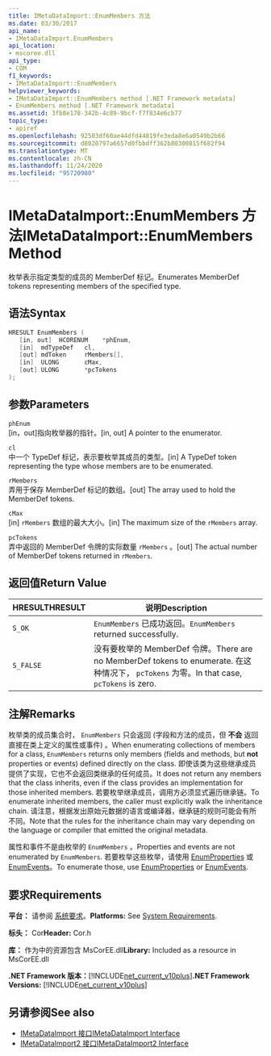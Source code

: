 ```yaml
---
title: IMetaDataImport::EnumMembers 方法
ms.date: 03/30/2017
api_name:
- IMetaDataImport.EnumMembers
api_location:
- mscoree.dll
api_type:
- COM
f1_keywords:
- IMetaDataImport::EnumMembers
helpviewer_keywords:
- IMetaDataImport::EnumMembers method [.NET Framework metadata]
- EnumMembers method [.NET Framework metadata]
ms.assetid: 3fb8e178-342b-4c89-9bcf-f7f834e6cb77
topic_type:
- apiref
ms.openlocfilehash: 92503df60ae44dfd44819fe3eda8e6a0549b2b66
ms.sourcegitcommit: d8020797a6657d0fbbdff362b80300815f682f94
ms.translationtype: MT
ms.contentlocale: zh-CN
ms.lasthandoff: 11/24/2020
ms.locfileid: "95720980"
---
```

# <a name="imetadataimportenummembers-method"></a><span data-ttu-id="ae67a-102">IMetaDataImport::EnumMembers 方法</span><span class="sxs-lookup"><span data-stu-id="ae67a-102">IMetaDataImport::EnumMembers Method</span></span>

<span data-ttu-id="ae67a-103">枚举表示指定类型的成员的 MemberDef 标记。</span><span class="sxs-lookup"><span data-stu-id="ae67a-103">Enumerates MemberDef tokens representing members of the specified type.</span></span>  
  
## <a name="syntax"></a><span data-ttu-id="ae67a-104">语法</span><span class="sxs-lookup"><span data-stu-id="ae67a-104">Syntax</span></span>  
  
```cpp  
HRESULT EnumMembers (
   [in, out]  HCORENUM    *phEnum,
   [in]  mdTypeDef   cl,
   [out] mdToken     rMembers[],
   [in]  ULONG       cMax,
   [out] ULONG       *pcTokens  
);  
```  
  
## <a name="parameters"></a><span data-ttu-id="ae67a-105">参数</span><span class="sxs-lookup"><span data-stu-id="ae67a-105">Parameters</span></span>  

 `phEnum`  
 <span data-ttu-id="ae67a-106">[in，out]指向枚举器的指针。</span><span class="sxs-lookup"><span data-stu-id="ae67a-106">[in, out] A pointer to the enumerator.</span></span>  
  
 `cl`  
 <span data-ttu-id="ae67a-107">中一个 TypeDef 标记，表示要枚举其成员的类型。</span><span class="sxs-lookup"><span data-stu-id="ae67a-107">[in] A TypeDef token representing the type whose members are to be enumerated.</span></span>  
  
 `rMembers`  
 <span data-ttu-id="ae67a-108">弄用于保存 MemberDef 标记的数组。</span><span class="sxs-lookup"><span data-stu-id="ae67a-108">[out] The array used to hold the MemberDef tokens.</span></span>  
  
 `cMax`  
 <span data-ttu-id="ae67a-109">[in] `rMembers` 数组的最大大小。</span><span class="sxs-lookup"><span data-stu-id="ae67a-109">[in] The maximum size of the `rMembers` array.</span></span>  
  
 `pcTokens`  
 <span data-ttu-id="ae67a-110">弄中返回的 MemberDef 令牌的实际数量 `rMembers` 。</span><span class="sxs-lookup"><span data-stu-id="ae67a-110">[out] The actual number of MemberDef tokens returned in `rMembers`.</span></span>  
  
## <a name="return-value"></a><span data-ttu-id="ae67a-111">返回值</span><span class="sxs-lookup"><span data-stu-id="ae67a-111">Return Value</span></span>  
  
|<span data-ttu-id="ae67a-112">HRESULT</span><span class="sxs-lookup"><span data-stu-id="ae67a-112">HRESULT</span></span>|<span data-ttu-id="ae67a-113">说明</span><span class="sxs-lookup"><span data-stu-id="ae67a-113">Description</span></span>|  
|-------------|-----------------|  
|`S_OK`|<span data-ttu-id="ae67a-114">`EnumMembers` 已成功返回。</span><span class="sxs-lookup"><span data-stu-id="ae67a-114">`EnumMembers` returned successfully.</span></span>|  
|`S_FALSE`|<span data-ttu-id="ae67a-115">没有要枚举的 MemberDef 令牌。</span><span class="sxs-lookup"><span data-stu-id="ae67a-115">There are no MemberDef tokens to enumerate.</span></span> <span data-ttu-id="ae67a-116">在这种情况下， `pcTokens` 为零。</span><span class="sxs-lookup"><span data-stu-id="ae67a-116">In that case, `pcTokens` is zero.</span></span>|  
  
## <a name="remarks"></a><span data-ttu-id="ae67a-117">注解</span><span class="sxs-lookup"><span data-stu-id="ae67a-117">Remarks</span></span>  

 <span data-ttu-id="ae67a-118">枚举类的成员集合时， `EnumMembers` 只会返回 (字段和方法的成员，但 **不会** 返回直接在类上定义的属性或事件) 。</span><span class="sxs-lookup"><span data-stu-id="ae67a-118">When enumerating collections of members for a class, `EnumMembers` returns only members (fields and methods, but **not** properties or events) defined directly on the class.</span></span> <span data-ttu-id="ae67a-119">即使该类为这些继承成员提供了实现，它也不会返回类继承的任何成员。</span><span class="sxs-lookup"><span data-stu-id="ae67a-119">It does not return any members that the class inherits, even if the class provides an implementation for those inherited members.</span></span> <span data-ttu-id="ae67a-120">若要枚举继承成员，调用方必须显式遍历继承链。</span><span class="sxs-lookup"><span data-stu-id="ae67a-120">To enumerate inherited members, the caller must explicitly walk the inheritance chain.</span></span> <span data-ttu-id="ae67a-121">请注意，根据发出原始元数据的语言或编译器，继承链的规则可能会有所不同。</span><span class="sxs-lookup"><span data-stu-id="ae67a-121">Note that the rules for the inheritance chain may vary depending on the language or compiler that emitted the original metadata.</span></span>

 <span data-ttu-id="ae67a-122">属性和事件不是由枚举的 `EnumMembers` 。</span><span class="sxs-lookup"><span data-stu-id="ae67a-122">Properties and events are not enumerated by `EnumMembers`.</span></span> <span data-ttu-id="ae67a-123">若要枚举这些枚举，请使用 [EnumProperties](imetadataimport-enumproperties-method.md) 或 [EnumEvents](imetadataimport-enumevents-method.md)。</span><span class="sxs-lookup"><span data-stu-id="ae67a-123">To enumerate those, use [EnumProperties](imetadataimport-enumproperties-method.md) or [EnumEvents](imetadataimport-enumevents-method.md).</span></span>
  
## <a name="requirements"></a><span data-ttu-id="ae67a-124">要求</span><span class="sxs-lookup"><span data-stu-id="ae67a-124">Requirements</span></span>  

 <span data-ttu-id="ae67a-125">**平台：** 请参阅 [系统要求](../../get-started/system-requirements.md)。</span><span class="sxs-lookup"><span data-stu-id="ae67a-125">**Platforms:** See [System Requirements](../../get-started/system-requirements.md).</span></span>  
  
 <span data-ttu-id="ae67a-126">**标头：** Cor</span><span class="sxs-lookup"><span data-stu-id="ae67a-126">**Header:** Cor.h</span></span>  
  
 <span data-ttu-id="ae67a-127">**库：** 作为中的资源包含 MsCorEE.dll</span><span class="sxs-lookup"><span data-stu-id="ae67a-127">**Library:** Included as a resource in MsCorEE.dll</span></span>  
  
 <span data-ttu-id="ae67a-128">**.NET Framework 版本：**[!INCLUDE[net_current_v10plus](../../../../includes/net-current-v10plus-md.md)]</span><span class="sxs-lookup"><span data-stu-id="ae67a-128">**.NET Framework Versions:** [!INCLUDE[net_current_v10plus](../../../../includes/net-current-v10plus-md.md)]</span></span>  
  
## <a name="see-also"></a><span data-ttu-id="ae67a-129">另请参阅</span><span class="sxs-lookup"><span data-stu-id="ae67a-129">See also</span></span>

- [<span data-ttu-id="ae67a-130">IMetaDataImport 接口</span><span class="sxs-lookup"><span data-stu-id="ae67a-130">IMetaDataImport Interface</span></span>](imetadataimport-interface.md)
- [<span data-ttu-id="ae67a-131">IMetaDataImport2 接口</span><span class="sxs-lookup"><span data-stu-id="ae67a-131">IMetaDataImport2 Interface</span></span>](imetadataimport2-interface.md)
